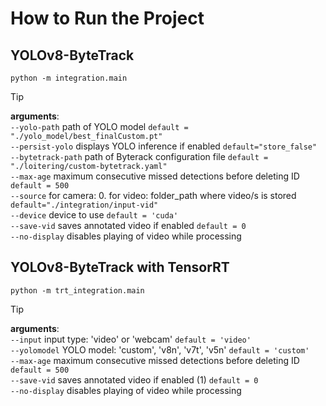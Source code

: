 # How to Run the Project

## YOLOv8-ByteTrack
```
python -m integration.main
```
> [!TIP]
**arguments**: <br/>
`--yolo-path`       path of YOLO model `default = "./yolo_model/best_finalCustom.pt"`  <br/>
`--persist-yolo`    displays YOLO inference if enabled `default="store_false"` <br/>
`--bytetrack-path`  path of Byterack configuration file `default = "./loitering/custom-bytetrack.yaml"` <br/>
`--max-age`         maximum consecutive missed detections before deleting ID `default = 500` <br/>
`--source`          for camera: 0. for video: folder_path where video/s is stored `default="./integration/input-vid"` <br/>
`--device`          device to use `default = 'cuda'`<br/>
`--save-vid`        saves annotated video if enabled `default = 0` <br/>
`--no-display`      disables playing of video while processing <br/>

## YOLOv8-ByteTrack with TensorRT
```
python -m trt_integration.main
```
> [!TIP]
**arguments**: <br/>
`--input`        input type: 'video' or 'webcam' `default = 'video'` <br/>
`--yolomodel`    YOLO model: 'custom', 'v8n', 'v7t', 'v5n' `default = 'custom'` <br/>
`--max-age`      maximum consecutive missed detections before deleting ID `default = 500` <br/>
`--save-vid`     saves annotated video if enabled (1) `default = 0`  <br/>
`--no-display`   disables playing of video while processing <br/>
